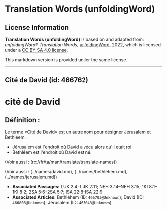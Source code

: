 # Translation Words (unfoldingWord)

## License Information

**Translation Words (unfoldingWord)** is based on and adapted from: _unfoldingWord® Translation Words_, [unfoldingWord](https://unfoldingword.org/utw), 2022, which is licensed under a [CC BY-SA 4.0 license](https://creativecommons.org/licenses/by-sa/4.0/legalcode.en).

This markdown version is provided under the same license.



--------------------------------

## Cité de David (id: 466762)

cité de David
=============

Définition :
------------

Le terme «Cité de David» est un autre nom pour désigner Jérusalem et Bethléem.

* Jérusalem est l'endroit où David a vécu alors qu'il etait roi.
* Bethléem est l'endroit où David est né.

(Voir aussi : (rc://fr/ta/man/translate/translate\-names))

(Voir aussi : (../names/david.md), (../names/bethlehem.md), (../names/jerusalem.md))

* **Associated Passages:** LUK 2:4; LUK 2:11; NEH 3:14–NEH 3:15; 1KI 8:1–1KI 8:2; 2SA 5:6–2SA 5:7; ISA 22:8–ISA 22:9
* **Associated Articles:** Bethléhem (ID: `466703@Unknown`); David (ID: `466808@Unknown`); Jérusalem (ID: `467043@Unknown`)

